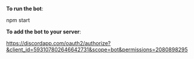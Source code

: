**To run the bot**: 

npm start



**To add the bot to your server**:

https://discordapp.com/oauth2/authorize?&client_id=593107802646642731&scope=bot&permissions=2080898295
